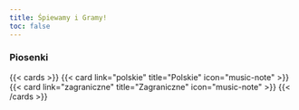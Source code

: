 ```yaml
---
title: Śpiewamy i Gramy!
toc: false
---
```


<h3>Piosenki</h3>

{{< cards >}}
  {{< card link="polskie" title="Polskie" icon="music-note" >}}
  {{< card link="zagraniczne" title="Zagraniczne" icon="music-note" >}}
{{< /cards >}}
